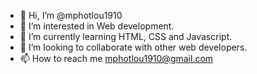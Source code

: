 - 👋 Hi, I’m @mphotlou1910
- 👀 I’m interested in Web development.
- 🌱 I’m currently learning HTML, CSS and Javascript.
- 💞️ I’m looking to collaborate with other web developers.
- 📫 How to reach me mphotlou1910@gmail.com 

<!---
mphotlou1910/mphotlou1910 is a ✨ special ✨ repository because its `README.md` (this file) appears on your GitHub profile.
You can click the Preview link to take a look at your changes.
--->
